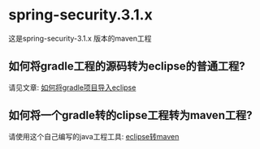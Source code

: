 # spring-security.3.1.x
这是spring-security-3.1.x 版本的maven工程

## 如何将gradle工程的源码转为eclipse的普通工程?
请见文章: [如何将gradle项目导入eclipse](https://www.cnblogs.com/lixuwu/p/6692371.html)  

## 如何将一个gradle转的clipse工程转为maven工程?
请使用这个自己编写的java工程工具: [eclipse转maven](https://github.com/wulin-challenge/spring-framework-5.1.5-maven)
